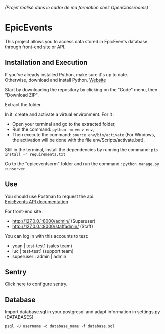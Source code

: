 *(Projet réalisé dans le cadre de ma formation chez OpenClassrooms)*

# EpicEvents

This project allows you to access data stored in EpicEvents database through front-end site or API.

## Installation and Execution

If you've already installed Python, make sure it's up to date.  
Otherwise, download and install Python. [Website](https://www.python.org/downloads/)

Start by downloading the repository by clicking on the "Code" menu, then "Download ZIP".

Extract the folder.

In it, create and activate a virtual environment. For it :
- Open your terminal and go to the extracted folder,
- Run the command: `python -m venv env`,
- Then execute the command: `source env/bin/activate` (For Windows, the activation will be done with the file env/Scripts/activate.bat).

Still in the terminal, install the dependencies by running the command: `pip install -r requirements.txt`

Go to the "epiceventscrm" folder and run the command : `python manage.py runserver`

## Use

You should use Postman to request the api.  
[EpicEvents API documentation](https://documenter.getpostman.com/view/15948869/Tzz5tJfZ)

For front-end site :
- http://127.0.0.1:8000/admin/ (Superuser)
- http://127.0.0.1:8000/staffadmin/ (Staff)

You can log in with this accounts to test: 
- yoan | test-test1 (sales team)
- luc | test-test1 (support team)
- superuser : admin | admin

## Sentry

Click [here](https://docs.sentry.io/platforms/python/guides/django/) to configure sentry.

## Database

Import database.sql in your postgresql and adapt information in settings.py (DATABASES)

`psql -U username -d database_name -f database.sql`